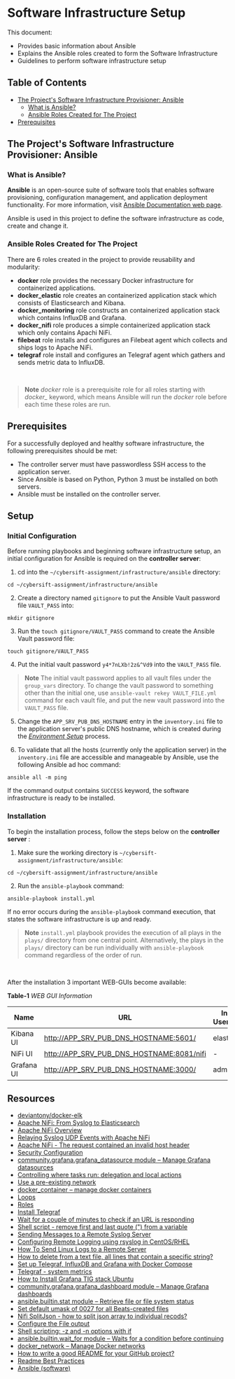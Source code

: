 # Software Infrastructure Setup

This document:

- Provides basic information about Ansible
- Explains the Ansible roles created to form the Software Infrastructure
- Guidelines to perform software infrastructure setup

## Table of Contents

- [The Project's Software Infrastructure Provisioner: Ansible](#the-projects-software-infrastructure-provisioner-ansible)
  - [What is Ansible?](#what-is-ansible)
  - [Ansible Roles Created for The Project](#ansible-roles-created-for-the-project)
- [Prerequisites](#prerequisites)

## The Project's Software Infrastructure Provisioner: Ansible

### What is Ansible?

**Ansible** is an open-source suite of software tools that enables software provisioning, configuration management, and application deployment functionality. For more information, visit [Ansible Documentation web page](https://docs.ansible.com/ansible/latest/index.html).

Ansible is used in this project to define the software infrastructure as code, create and change it.

### Ansible Roles Created for The Project

There are 6 roles created in the project to provide reusability and modularity:

- **docker** role provides the necessary Docker infrastructure for containerized applications.
- **docker_elastic** role creates an containerized application stack which consists of Elasticsearch and Kibana.
- **docker_monitoring** role constructs an containerized application stack which contains InfluxDB and Grafana.
- **docker_nifi** role produces a simple containerized application stack which only contains Apachi NiFi.
- **filebeat** role installs and configures an Filebeat agent which collects and ships logs to Apache NiFi.
- **telegraf** role install and configures an Telegraf agent which gathers and sends metric data to InfluxDB.

<br>

> **Note**
> *docker* role is a prerequisite role for all roles starting with *docker_* keyword, which means Ansible will run the *docker* role before each time these roles are run.

## Prerequisites

For a successfully deployed and healthy software infrastructure, the following prerequisites should be met:

- The controller server must have passwordless SSH access to the application server.
- Since Ansible is based on Python, Python 3 must be installed on both servers.
- Ansible must be installed on the controller server.

## Setup

### Initial Configuration

Before running playbooks and beginning software infrastructure setup, an initial configuration for Ansible is required on the **controller server**:

1. cd into the `~/cybersift-assignment/infrastructure/ansible` directory:

```console
cd ~/cybersift-assignment/infrastructure/ansible
```

2. Create a directory named `gitignore` to put the Ansible Vault password file `VAULT_PASS` into:

```console
mkdir gitignore
```

3. Run the `touch gitignore/VAULT_PASS` command to create the Ansible Vault password file:

```console
touch gitignore/VAULT_PASS
```

4. Put the initial vault password `y4*7nLXb!2z&^Vd9` into the `VAULT_PASS` file.

> **Note**
> The initial vault password applies to all vault files under the `group_vars` directory. To change the vault password to something other than the initial one, use `ansible-vault rekey VAULT_FILE.yml` command for each vault file, and put the new vault password into the `VAULT_PASS` file. 

5. Change the `APP_SRV_PUB_DNS_HOSTNAME` entry in the `inventory.ini` file to the application server's public DNS hostname, which is created during the [*Environment Setup*](../terraform/aws/README.md) process.

6. To validate that all the hosts (currently only the application server) in the `inventory.ini` file are accessible and manageable by Ansible, use the following Ansible ad hoc command:

```console
ansible all -m ping
```

If the command output contains `SUCCESS` keyword, the software infrastructure is ready to be installed.

### Installation

To begin the installation process, follow the steps below on the **controller server** :

1. Make sure the working directory is `~/cybersift-assignment/infrastructure/ansible`:

```console
cd ~/cybersift-assignment/infrastructure/ansible
```

2. Run the `ansible-playbook` command:

```console
ansible-playbook install.yml
```

If no error occurs during the `ansible-playbook` command execution, that states the software infrastructure is up and ready.

> **Note**
> `install.yml` playbook provides the execution of all plays in the `plays/` directory from one central point. Alternatively, the plays in the `plays/` directory can be run individually with `ansible-playbook` command regardless of the order of run.

<br>

After the installation 3 important WEB-GUIs become available:

**Table-1** *WEB GUI Information*

| Name | URL | Initial Username | Initial Password |
| --- | --- | --- | --- |
| Kibana UI | [http://APP_SRV_PUB_DNS_HOSTNAME:5601/](http://APP_SRV_PUB_DNS_HOSTNAME:5601/) | elastic | y56#ZRWP8yHsk?ew |
| NiFi UI | [http://APP_SRV_PUB_DNS_HOSTNAME:8081/nifi](http://APP_SRV_PUB_DNS_HOSTNAME:8081/nifi) | - | - |
| Grafana UI | [http://APP_SRV_PUB_DNS_HOSTNAME:3000/](http://APP_SRV_PUB_DNS_HOSTNAME:3000) | admin | ?dPxPzvV%@U6vcks |

## Resources

- [deviantony/docker-elk](https://github.com/deviantony/docker-elk)
- [Apache NiFi: From Syslog to Elasticsearch](https://blog.davidvassallo.me/2018/09/19/apache-nifi-from-syslog-to-elasticsearch/)
- [Apache NiFi Overview](https://nifi.apache.org/docs.html)
- [Relaying Syslog UDP Events with Apache NiFi](https://exceptionfactory.com/posts/2022/09/26/relaying-syslog-udp-events-with-apache-nifi/)
- [Apache NiFi - The request contained an invalid host header](https://stackoverflow.com/questions/48771728/apache-nifi-the-request-contained-an-invalid-host-header)
- [Security Configuration](https://nifi.apache.org/docs/nifi-docs/html/administration-guide.html#single_user_identity_provider)
- [community.grafana.grafana_datasource module – Manage Grafana datasources](https://docs.ansible.com/ansible/latest/collections/community/grafana/grafana_datasource_module.html)
- [Controlling where tasks run: delegation and local actions](https://docs.ansible.com/ansible/latest/playbook_guide/playbooks_delegation.html)
- [Use a pre-existing network](https://docs.docker.com/compose/networking/#use-a-pre-existing-network)
- [docker_container – manage docker containers
](https://docs.ansible.com/ansible/2.9/modules/docker_container_module.html)
- [Loops](https://docs.ansible.com/ansible/latest/playbook_guide/playbooks_loops.html#loops)
- [Roles](https://docs.ansible.com/ansible/latest/playbook_guide/playbooks_reuse_roles.html#using-role-dependencies)
- [Install Telegraf](https://docs.influxdata.com/telegraf/v1.21/introduction/installation/)
- [Wait for a couple of minutes to check if an URL is responding](https://stackoverflow.com/questions/72363095/wait-for-a-couple-of-minutes-to-check-if-an-url-is-responding)
- [Shell script - remove first and last quote (") from a variable](https://stackoverflow.com/questions/9733338/shell-script-remove-first-and-last-quote-from-a-variable)
- [Sending Messages to a Remote Syslog Server](https://www.rsyslog.com/sending-messages-to-a-remote-syslog-server/)
- [Configuring Remote Logging using rsyslog in CentOS/RHEL
](https://www.thegeekdiary.com/configuring-remote-logging-using-rsyslog-in-centos-rhel/)
- [How To Send Linux Logs to a Remote Server](https://linuxhint.com/send_linux_logs_remote_server/)
- [How to delete from a text file, all lines that contain a specific string?](https://stackoverflow.com/questions/5410757/how-to-delete-from-a-text-file-all-lines-that-contain-a-specific-string)
- [Set up Telegraf, InfluxDB and Grafana with Docker Compose](https://sweetcode.io/set-up-telegraf-influxdb-and-grafana-with-docker-compose/)
- [Telegraf - system metrics](https://grafana.com/grafana/dashboards/5955-telegraf-system-metrics/)
- [How to Install Grafana TIG stack Ubuntu](https://www.turbogeek.co.uk/grafana-ubuntu-tig-stack/)
- [community.grafana.grafana_dashboard module – Manage Grafana dashboards](https://docs.ansible.com/ansible/latest/collections/community/grafana/grafana_dashboard_module.html)
- [ansible.builtin.stat module – Retrieve file or file system status](https://docs.ansible.com/ansible/latest/collections/ansible/builtin/stat_module.html)
- [Set default umask of 0027 for all Beats-created files](https://github.com/elastic/beats/pull/14119/commits)
- [Nifi SplitJson - how to split json array to individual recods?](https://community.cloudera.com/t5/Support-Questions/Nifi-SplitJson-how-to-split-json-array-to-individual-recods/m-p/210624)
- [Configure the File output](https://www.elastic.co/guide/en/beats/filebeat/current/file-output.html)
- [Shell scripting: -z and -n options with if](https://unix.stackexchange.com/questions/109625/shell-scripting-z-and-n-options-with-if)
- [ansible.builtin.wait_for module – Waits for a condition before continuing](https://docs.ansible.com/ansible/latest/collections/ansible/builtin/wait_for_module.html)
- [docker_network – Manage Docker networks](https://docs.ansible.com/ansible/2.9/modules/docker_network_module.html)
- [How to write a good README for your GitHub project?](https://bulldogjob.com/readme/how-to-write-a-good-readme-for-your-github-project)
- [Readme Best Practices](https://github.com/jehna/readme-best-practices)
- [Ansible (software)](https://en.wikipedia.org/wiki/Ansible_(software))
